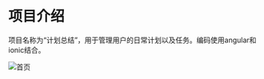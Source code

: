 # 项目介绍  
项目名称为“计划总结”，用于管理用户的日常计划以及任务。编码使用angular和ionic结合。  

![首页](http://upload-images.jianshu.io/upload_images/5307186-85c85a70943a471e.png?imageMogr2/auto-orient/strip%7CimageView2/2/w/1240)
